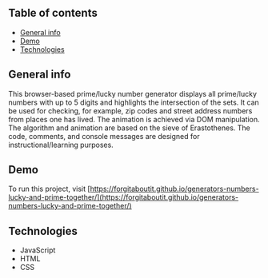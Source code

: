 ## Table of contents
* [General info](#general-info)
* [Demo](#demo)
* [Technologies](#technologies)

## General info
This browser-based prime/lucky number generator displays all prime/lucky numbers with up to 5 digits and highlights the intersection of the sets. It can be used for checking, for example, zip codes and street address numbers from places one has lived. The animation is achieved via DOM manipulation. The algorithm and animation are based on the sieve of Erastothenes. The code, comments, and console messages are designed for instructional/learning purposes.
	
## Demo
To run this project, visit [https://forgitaboutit.github.io/generators-numbers-lucky-and-prime-together/](https://forgitaboutit.github.io/generators-numbers-lucky-and-prime-together/)

## Technologies
* JavaScript
* HTML
* CSS
